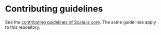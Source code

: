 # Contributing guidelines

See the [contributing guidelines of Scala.js core](https://github.com/scala-js/scala-js/blob/main/CONTRIBUTING.md).
The same guidelines apply to this repository.
